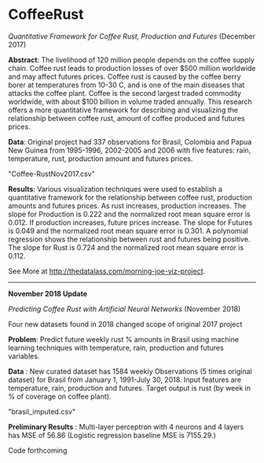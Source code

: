 # CoffeeRust

*Quantitative Framework for Coffee Rust, Production and Futures* (December 2017)

__Abstract__: The livelihood of 120 million people depends on the coffee supply chain. Coffee rust leads to production losses of over $500 million worldwide and may affect futures prices. Coffee rust is caused by the coffee berry borer at temperatures from 10-30 C, and is one of the main diseases that attacks the coffee plant. Coffee is the second largest traded commodity worldwide, with about $100 billion in volume traded annually. This research offers a more quantitative framework for describing and visualizing the relationship between coffee rust, amount of coffee produced and futures prices.

__Data__: Original project had 337 observations for Brasil, Colombia and Papua New Guinea from 1995-1996, 2002-2005 and 2006 with five features: rain, temperature, rust, production amount and futures prices. 

"Coffee-RustNov2017.csv" 

__Results__: Various visualization techniques were used to establish a quantitative framework for the relationship between coffee rust, production amounts and futures prices. As rust increases, production increases. The slope for Production is 0.222 and the normalized root mean square error is 0.012. If production increases, future prices increase. The slope for Futures is 0.049 and the normalized root mean square error is 0.301. A polynomial regression shows the relationship between rust and futures being positive. The slope for Rust is 0.724 and the normalized root mean square error is 0.112.

See More at http://thedatalass.com/morning-joe-viz-project.

-------------------------------------

__November 2018 Update__

*Predicting Coffee Rust with Artificial Neural Networks* (November 2018)

Four new datasets found in 2018 changed scope of original 2017 project

__Problem__: Predict future weekly rust % amounts in Brasil using machine learning techniques with temperature, rain, production and futures variables.

__Data__ : New curated dataset has 1584 weekly Observations (5 times original dataset) for Brasil from January 1, 1991-July 30, 2018. Input features are temperature, rain, production and futures. Target output is rust (by week in % of coverage on coffee plant).

"brasil_imputed.csv"

__Preliminary Results__ : Multi-layer perceptron with 4 neurons and 4 layers has MSE of 56.86 (Logistic regression baseline MSE is 7155.29.)


Code forthcoming
